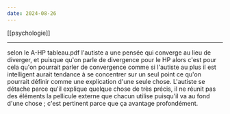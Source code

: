 ```yaml
---
date: 2024-08-26
---
```

[[psychologie]]  
___
selon le A-HP tableau.pdf l'autiste a une pensée qui converge au lieu de diverger, et puisque qu'on parle de divergence pour le HP alors c'est pour cela qu'on pourrait parler de convergence comme si l'autiste au plus il est intelligent aurait tendance à se concentrer sur un seul point ce qu'on pourrait définir comme une explication d'une seule chose. L'autiste se détache parce qu'il explique quelque chose de très précis, il ne réunit pas des éléments la pellicule externe que chacun utilise puisqu'il va au fond d'une chose ; c'est pertinent parce que ça avantage profondément. 